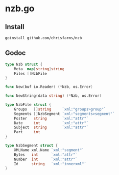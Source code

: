 nzb.go
======

Install
-------

```
goinstall github.com/chrisfarms/nzb
```


Godoc
-----

```go
type Nzb struct {
    Meta  map[string]string
    Files []NzbFile
}
```


```go
func New(buf io.Reader) (*Nzb, os.Error)
```

```go
func NewString(data string) (*Nzb, os.Error)
```

```go
type NzbFile struct {
    Groups   []string     `xml:"groups>group"`
    Segments []NzbSegment `xml:"segments>segment"`
    Poster   string       `xml:"attr"`
    Date     int          `xml:"attr"`
    Subject  string       `xml:"attr"`
    Part     int
}
```

```go
type NzbSegment struct {
    XMLName xml.Name `xml:"segment"`
    Bytes   int      `xml:"attr"`
    Number  int      `xml:"attr"`
    Id      string   `xml:"innerxml"`
}
```


